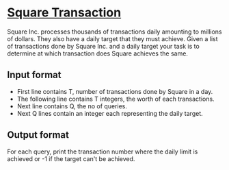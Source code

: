 # [Square Transaction][link]

Square Inc. processes thousands of transactions daily amounting to millions of dollars. They also have a daily target that they must achieve. Given a list of transactions done by Square Inc. and a daily target your task is to determine at which transaction does Square achieves the same.

## Input format

- First line contains T, number of transactions done by Square in a day.
- The following line contains T integers, the worth of each transactions.
- Next line contains Q, the no of queries.
- Next Q lines contain an integer each representing the daily target.

## Output format

For each query, print the transaction number where the daily limit is achieved or -1 if the target can't be achieved.

[link]: https://www.hackerearth.com/practice/algorithms/searching/linear-search/practice-problems/algorithm/square-transaction-20/

